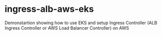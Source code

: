 # ingress-alb-aws-eks
Demonstartion showing how to use EKS and setup Ingress Controller (ALB Ingress Controller or  AWS Load Balancer Controller) on AWS
